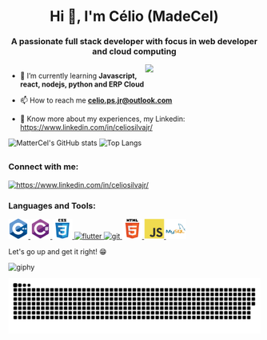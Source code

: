 <h1 align="center">Hi 👋, I'm Célio (MadeCel)</h1>
<h3 align="center">A passionate full stack developer with focus in web developer and cloud computing</h3>
<img align='right' src="https://media.giphy.com/media/M9gbBd9nbDrOTu1Mqx/giphy.gif" width="230">

##

- 🌱 I’m currently learning **Javascript, react, nodejs, python and ERP Cloud**

- 📫 How to reach me **celio.ps.jr@outlook.com**

- 📄 Know more about my experiences, my Linkedin: https://www.linkedin.com/in/celiosilvajr/

![MatterCel's GitHub stats](https://github-readme-stats.vercel.app/api?username=MatterCel&show_icons=true&theme=dark)
![Top Langs](https://github-readme-stats.vercel.app/api/top-langs/?username=MatterCel&show_icons=true&theme=dark)

##

<h3 align="left">Connect with me:</h3>
<p align="left">
<a href="https://linkedin.com/in/https://www.linkedin.com/in/celiosilvajr/" target="blank"><img align="center" src="https://raw.githubusercontent.com/rahuldkjain/github-profile-readme-generator/master/src/images/icons/Social/linked-in-alt.svg" alt="https://www.linkedin.com/in/celiosilvajr/" height="30" width="40" /></a>
</p>

<h3 align="left">Languages and Tools:</h3>
<p align="left"> <a href="https://www.w3schools.com/cpp/" target="_blank" rel="noreferrer"> <img src="https://raw.githubusercontent.com/devicons/devicon/master/icons/cplusplus/cplusplus-original.svg" alt="cplusplus" width="40" height="40"/> </a> <a href="https://www.w3schools.com/cs/" target="_blank" rel="noreferrer"> <img src="https://raw.githubusercontent.com/devicons/devicon/master/icons/csharp/csharp-original.svg" alt="csharp" width="40" height="40"/> </a> <a href="https://www.w3schools.com/css/" target="_blank" rel="noreferrer"> <img src="https://raw.githubusercontent.com/devicons/devicon/master/icons/css3/css3-original-wordmark.svg" alt="css3" width="40" height="40"/> </a> <a href="https://flutter.dev" target="_blank" rel="noreferrer"> <img src="https://www.vectorlogo.zone/logos/flutterio/flutterio-icon.svg" alt="flutter" width="40" height="40"/> </a> <a href="https://git-scm.com/" target="_blank" rel="noreferrer"> <img src="https://www.vectorlogo.zone/logos/git-scm/git-scm-icon.svg" alt="git" width="40" height="40"/> </a> <a href="https://www.w3.org/html/" target="_blank" rel="noreferrer"> <img src="https://raw.githubusercontent.com/devicons/devicon/master/icons/html5/html5-original-wordmark.svg" alt="html5" width="40" height="40"/> </a> <a href="https://developer.mozilla.org/en-US/docs/Web/JavaScript" target="_blank" rel="noreferrer"> <img src="https://raw.githubusercontent.com/devicons/devicon/master/icons/javascript/javascript-original.svg" alt="javascript" width="40" height="40"/> </a> <a href="https://www.mysql.com/" target="_blank" rel="noreferrer"> <img src="https://raw.githubusercontent.com/devicons/devicon/master/icons/mysql/mysql-original-wordmark.svg" alt="mysql" width="40" height="40"/> </a> <a src="https://raw.githubusercontent.com/devicons/devicon/master/icons/oracle/oracle-original.svg" alt="oracle" width="40" height="40"/> </a> <a 

##

<p>Let's go up and get it right!  😁 </p>

![giphy](https://user-images.githubusercontent.com/46984244/180368146-f24a37ec-83e2-4ffb-9cf0-631aa6c7e28e.gif)

![Snake animation](https://github.com/MatterCel/MatterCel/blob/output/github-contribution-grid-snake.svg)
